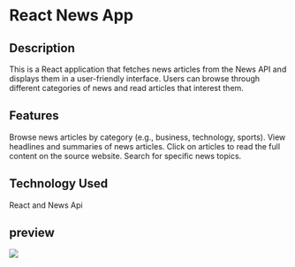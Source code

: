 # React News App

## Description
This is a React application that fetches news articles from the News API and displays them in a user-friendly interface. 
Users can browse through different categories of news and read articles that interest them.

## Features
Browse news articles by category (e.g., business, technology, sports).
View headlines and summaries of news articles.
Click on articles to read the full content on the source website.
Search for specific news topics.

## Technology Used
React and News Api

## preview

![](https://github.com/Varun0191/NewsWebApp/blob/main/NewsWebApp-ezgif.com-video-to-gif-converter.gif)

